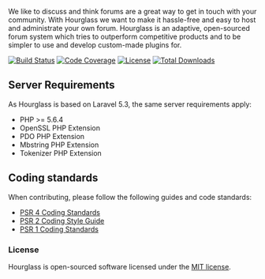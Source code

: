 We like to discuss and think forums are a great way to get in touch with your community. With Hourglass we want to make it hassle-free and easy to host and administrate your own forum. Hourglass is an adaptive, open-sourced forum system which tries to outperform competitive products and to be simpler to use and develop custom-made plugins for.

[![Build Status](https://img.shields.io/travis/hourglass/hourglass.svg?style=flat-square)](https://travis-ci.org/hourglass/hourglass)
[![Code Coverage](https://img.shields.io/coveralls/hourglass/hourglass.svg?style=flat-square)](https://coveralls.io/github/hourglass/hourglass)
[![License](https://img.shields.io/packagist/l/hourglass/board.svg?style=flat-square)](https://opensource.org/licenses/MIT)
[![Total Downloads](https://img.shields.io/packagist/dt/hourglass/board.svg?style=flat-square)](https://packagist.org/packages/hourglass/board)

## Server Requirements
As Hourglass is based on Laravel 5.3, the same server requirements apply:

- PHP >= 5.6.4
- OpenSSL PHP Extension
- PDO PHP Extension
- Mbstring PHP Extension
- Tokenizer PHP Extension

## Coding standards
When contributing, please follow the following guides and code standards:

* [PSR 4 Coding Standards](https://github.com/php-fig/fig-standards/blob/master/accepted/PSR-4-autoloader.md)
* [PSR 2 Coding Style Guide](https://github.com/php-fig/fig-standards/blob/master/accepted/PSR-2-coding-style-guide.md)
* [PSR 1 Coding Standards](https://github.com/php-fig/fig-standards/blob/master/accepted/PSR-1-basic-coding-standard.md)

### License
Hourglass is open-sourced software licensed under the [MIT license](http://opensource.org/licenses/MIT).
